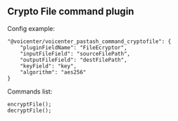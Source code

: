 Crypto File command plugin
---

Config example:
````
"@voicenter/voicenter_pastash_command_cryptofile": {
    "pluginFieldName": "FileEcryptor",
    "inputFileField": "sourceFilePath",
    "outputFileField": "destFilePath",
    "keyField": "key",
    "algorithm": "aes256"
}
````

Commands list:
````
encryptFile();
decryptFile();
````